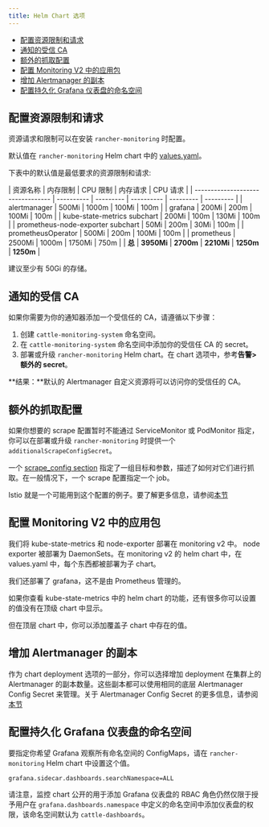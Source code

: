 ```yaml
---
title: Helm Chart 选项
---
```


- [配置资源限制和请求](#配置资源限制和请求)
- [通知的受信 CA](#通知的受信-ca)
- [额外的抓取配置](#额外的抓取配置)
- [配置 Monitoring V2 中的应用包](#配置-monitoring-v2-中的应用包)
- [增加 Alertmanager 的副本](#增加-alertmanager-的副本)
- [配置持久化 Grafana 仪表盘的命名空间](#配置持久化-grafana-仪表盘的命名空间)

## 配置资源限制和请求

资源请求和限制可以在安装 `rancher-monitoring` 时配置。

默认值在 `rancher-monitoring` Helm chart 中的 [values.yaml](https://github.com/rancher/charts/blob/main/charts/rancher-monitoring/values.yaml)。

下表中的默认值是最低要求的资源限制和请求:

| 资源名称                          | 内存限制   | CPU 限制  | 内存请求   | CPU 请求  |
| --------------------------------- | ---------- | --------- | ---------- | --------- | --------- |
| alertmanager                      | 500Mi      | 1000m     | 100Mi      | 100m      |
| grafana                           | 200Mi      | 200m      | 100Mi      | 100m      |
| kube-state-metrics subchart       | 200Mi      | 100m      | 130Mi      | 100m      |
| prometheus-node-exporter subchart | 50Mi       | 200m      | 30Mi       | 100m      |
| prometheusOperator                | 500Mi      | 200m      | 100Mi      | 100m      |
| prometheus                        | 2500Mi     | 1000m     | 1750Mi     | 750m      |
| **总**                            | **3950Mi** | **2700m** | **2210Mi** | **1250m** | **1250m** |

建议至少有 50Gi 的存储。

## 通知的受信 CA

如果你需要为你的通知器添加一个受信任的 CA，请遵循以下步骤：

1. 创建 `cattle-monitoring-system` 命名空间。
1. 在 `cattle-monitoring-system` 命名空间中添加你的受信任 CA 的 secret。
1. 部署或升级 `rancher-monitoring` Helm chart。在 chart 选项中，参考**告警>额外的 secret**。

**结果：**默认的 Alertmanager 自定义资源将可以访问你的受信任的 CA。

## 额外的抓取配置

如果你想要的 scrape 配置暂时不能通过 ServiceMonitor 或 PodMonitor 指定，你可以在部署或升级 `rancher-monitoring` 时提供一个 `additionalScrapeConfigSecret`。

一个 [scrape_config section](https://prometheus.io/docs/prometheus/latest/configuration/configuration/#scrape_config) 指定了一组目标和参数，描述了如何对它们进行抓取。在一般情况下，一个 scrape 配置指定一个 job。

Istio 就是一个可能用到这个配置的例子。要了解更多信息，请参阅[本节](/docs/rancher2.5/istio/configuration-reference/selectors-and-scrape/_index)

## 配置 Monitoring V2 中的应用包

我们将 kube-state-metrics 和 node-exporter 部署在 monitoring v2 中。 node exporter 被部署为 DaemonSets。在 monitoring v2 的 helm chart 中，在 values.yaml 中，每个东西都被部署为子 chart。

我们还部署了 grafana，这不是由 Prometheus 管理的。

如果你查看 kube-state-metrics 中的 helm chart 的功能，还有很多你可以设置的值没有在顶级 chart 中显示。

但在顶层 chart 中，你可以添加覆盖子 chart 中存在的值。

## 增加 Alertmanager 的副本

作为 chart deployment 选项的一部分，你可以选择增加 deployment 在集群上的 Alertmanager 的副本数量。这些副本都可以使用相同的底层 Alertmanager Config Secret 来管理。关于 Alertmanager Config Secret 的更多信息，请参阅[本节](/docs/rancher2.5/monitoring-alerting/configuration/advanced/alertmanager/_index#多个-alertmanager-replicas)

## 配置持久化 Grafana 仪表盘的命名空间

要指定你希望 Grafana 观察所有命名空间的 ConfigMaps，请在 `rancher-monitoring` Helm chart 中设置这个值。

```
grafana.sidecar.dashboards.searchNamespace=ALL
```

请注意，监控 chart 公开的用于添加 Grafana 仪表盘的 RBAC 角色仍然仅限于授予用户在 `grafana.dashboards.namespace` 中定义的命名空间中添加仪表盘的权限，该命名空间默认为 `cattle-dashboards`。